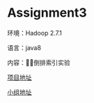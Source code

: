 # Assignment3
环境：Hadoop 2.7.1

语言：java8

内容：倒排索引实验

[项目地址](https://github.com/NJUA422Hadoop/Assignment3)

[小组地址](https://github.com/NJUA422Hadoop)